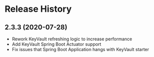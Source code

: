 # Release History

## 2.3.3 (2020-07-28)

- Rework KeyVault refreshing logic to increase performance
- Add KeyVault Spring Boot Actuator support
- Fix issues that Spring Boot Application hangs with KeyVault starter
